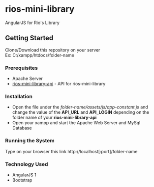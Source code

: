 # rios-mini-library
AngularJS for Rio's Library

## Getting Started
Clone/Download this repository on your server
<br>Ex: C:/xampp/htdocs/folder-name
 
### Prerequisites
* Apache Server
* [rios-mini-library-api](https://github.com/ariesbrylle-bms/rios-mini-library-api.git) - API for rios-mini-library

### Installation
* Open the file under the <i>folder-name/assets/js/app-constant.js</i> and change the value of the <b>API_URL</b> and <b>API_LOGIN</b> depending on the folder name of your <b>rios-mini-library-api</b>
* Open your xampp and start the Apache Web Server and MySql Database

### Running the System
Type on your browser this link http://localhost[:port]/folder-name

### Technology Used
* AngularJS 1
* Bootstrap
